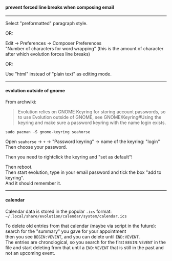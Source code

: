 #### prevent forced line breaks when composing email
-------------------------------------------------------

Select "preformatted" paragraph style.

OR:

Edit -> Preferences -> Composer Preferences\
"Number of characters for word wrapping" (this is the amount of character after which evolution forces line breaks)

OR:

Use "html" instead of "plain text" as editing mode.

-------------------------------------------------------

#### evolution outside of gnome

From archwiki:
> Evolution relies on GNOME Keyring for storing account passwords, so to use Evolution outside of GNOME, see GNOME/Keyring#Using the keyring and make sure a password keyring with the name login exists. 

```
sudo pacman -S gnome-keyring seahorse
```

Open `seahorse` -> `+` -> "Password keyring" -> name of the keyring: "login"\
Then choose your password.

Then you need to rightclick the keyring and "set as default"!

Then reboot.\
Then start evolution, type in your email password and tick the box "add to keyring".\
And it should remember it.

***

#### calendar

Calendar data is stored in the popular `.ics` format:\
`~/.local/share/evolution/calendar/system/calendar.ics`

To delete old entries from that calendar (maybe via script in the future):\
search for the "summary" you gave for your appointment\
then you see `BEGIN:VEVENT`, and you can delete until `END:VEVENT`.\
The entries are chronological, so you search for the first `BEGIN:VEVENT` in the file and start deleting from that until a `END:VEVENT` that is still in the past and not an upcoming event.
